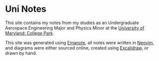 # Uni Notes

This site contains my notes from my studies as an Undergraduate Aerospace Engineering Major and Physics Minor at the [University of Maryland: College Park](https://umd.edu/).

This site was generated using [Emanote](https://emanote.srid.ca/), all notes were written in [Neovim](https://neovim.io/), and diagrams were either sourced online, created using [Excalidraw](https://example.com), or drawn by hand.
